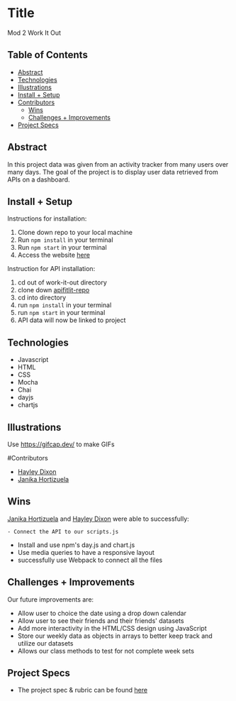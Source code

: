 

# Title
Mod 2 Work It Out


## Table of Contents
  - [Abstract](#abstract)
  - [Technologies](#technologies)
  - [Illustrations](#illustrations)
  - [Install + Setup](#set-up)
  - [Contributors](#contributors)
	- [Wins](#wins)
	- [Challenges + Improvements](#challenges-+-Improvements)
  - [Project Specs](#project-specs)

## Abstract
In this project data was given from an activity tracker from many users over many days. The goal of the project is to display user data retrieved from APIs on a dashboard.   

## Install + Setup

Instructions for installation:
1. Clone down repo to your local machine
2. Run `npm install` in your terminal
3. Run `npm start` in your terminal
4. Access the website [here](http://localhost:8080/)

Instruction for API installation:
1. cd out of work-it-out directory
2. clone down [apifitlit-repo](https://github.com/turingschool-examples/fitlit-api)
3. cd into directory
4. run `npm install` in your terminal
5. run `npm start` in your terminal
6. API data will now be linked to project

## Technologies
- Javascript
- HTML
- CSS
- Mocha
- Chai
- dayjs
- chartjs

## Illustrations

Use https://gifcap.dev/ to make GIFs

#Contributors
  - [Hayley Dixon](https://github.com/hheyhhay)
  - [Janika Hortizuela](https://github.com/jhortizu01)

## Wins
[Janika Hortizuela](https://github.com/jhortizu01) and [Hayley Dixon](https://github.com/hheyhhay) were able to successfully:

	- Connect the API to our scripts.js
  - Install and use npm's day.js and chart.js
  - Use media queries to have a responsive layout
  - successfully use Webpack to connect all the files

## Challenges + Improvements
Our future improvements are:
  - Allow user to choice the date using a drop down calendar
  - Allow user to see their friends and their friends' datasets
  - Add more interactivity in the HTML/CSS design using JavaScript
  - Store our weekly data as objects in arrays to better keep track and utilize our datasets
  - Allows our class methods to test for not complete week sets 

## Project Specs
  - The project spec & rubric can be found [here](https://frontend.turing.edu/projects/fitlit.html)
